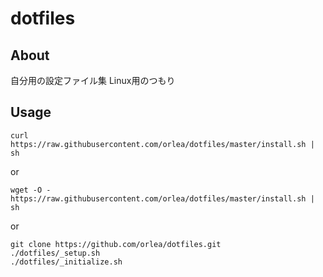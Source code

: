 # dotfiles

## About

自分用の設定ファイル集
Linux用のつもり

## Usage

```
curl https://raw.githubusercontent.com/orlea/dotfiles/master/install.sh | sh
```

or

```
wget -O - https://raw.githubusercontent.com/orlea/dotfiles/master/install.sh | sh
```

or

```
git clone https://github.com/orlea/dotfiles.git
./dotfiles/_setup.sh
./dotfiles/_initialize.sh
```
